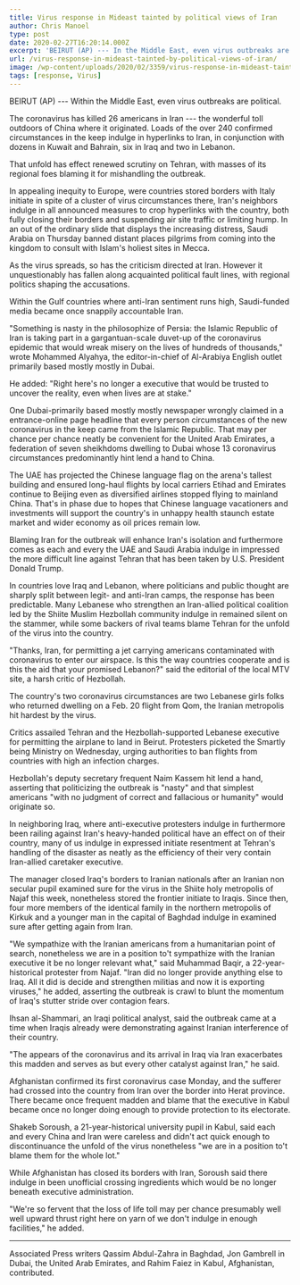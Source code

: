 ```yaml
---
title: Virus response in Mideast tainted by political views of Iran
author: Chris Manoel
type: post
date: 2020-02-27T16:20:14.000Z
excerpt: 'BEIRUT (AP) --- In the Middle East, even virus outbreaks are political. The coronavirus has killed 26 people in Iran -- the highest toll outside of China where it originated. Many of the over 240 confirmed cases in the region have links to Iran, including dozens in Kuwait and Bahrain, six in Iraq and two&hellip;'
url: /virus-response-in-mideast-tainted-by-political-views-of-iran/
image: /wp-content/uploads/2020/02/3359/virus-response-in-mideast-tainted-by-political-views-of-iran.jpg
tags: [response, Virus]
---
```


BEIRUT (AP) --- Within the Middle East, even virus outbreaks are political.

The coronavirus has killed 26 americans in Iran --- the wonderful toll outdoors of China where it originated. Loads of the over 240 confirmed circumstances in the keep indulge in hyperlinks to Iran, in conjunction with dozens in Kuwait and Bahrain, six in Iraq and two in Lebanon.

That unfold has effect renewed scrutiny on Tehran, with masses of its regional foes blaming it for mishandling the outbreak.

In appealing inequity to Europe, were countries stored borders with Italy initiate in spite of a cluster of virus circumstances there, Iran's neighbors indulge in all announced measures to crop hyperlinks with the country, both fully closing their borders and suspending air site traffic or limiting hump. In an out of the ordinary slide that displays the increasing distress, Saudi Arabia on Thursday banned distant places pilgrims from coming into the kingdom to consult with Islam's holiest sites in Mecca.

As the virus spreads, so has the criticism directed at Iran. However it unquestionably has fallen along acquainted political fault lines, with regional politics shaping the accusations.

Within the Gulf countries where anti-Iran sentiment runs high, Saudi-funded media became once snappily accountable Iran.

"Something is nasty in the philosophize of Persia: the Islamic Republic of Iran is taking part in a gargantuan-scale duvet-up of the coronavirus epidemic that would wreak misery on the lives of hundreds of thousands," wrote Mohammed Alyahya, the editor-in-chief of Al-Arabiya English outlet primarily based mostly mostly in Dubai.

He added: "Right here's no longer a executive that would be trusted to uncover the reality, even when lives are at stake."

One Dubai-primarily based mostly mostly newspaper wrongly claimed in a entrance-online page headline that every person circumstances of the new coronavirus in the keep came from the Islamic Republic. That may per chance per chance neatly be convenient for the United Arab Emirates, a federation of seven sheikhdoms dwelling to Dubai whose 13 coronavirus circumstances predominantly hint lend a hand to China.

The UAE has projected the Chinese language flag on the arena's tallest building and ensured long-haul flights by local carriers Etihad and Emirates continue to Beijing even as diversified airlines stopped flying to mainland China. That's in phase due to hopes that Chinese language vacationers and investments will support the country's in unhappy health staunch estate market and wider economy as oil prices remain low.

Blaming Iran for the outbreak will enhance Iran's isolation and furthermore comes as each and every the UAE and Saudi Arabia indulge in impressed the more difficult line against Tehran that has been taken by U.S. President Donald Trump.

In countries love Iraq and Lebanon, where politicians and public thought are sharply split between legit- and anti-Iran camps, the response has been predictable. Many Lebanese who strengthen an Iran-allied political coalition led by the Shiite Muslim Hezbollah community indulge in remained silent on the stammer, while some backers of rival teams blame Tehran for the unfold of the virus into the country.

"Thanks, Iran, for permitting a jet carrying americans contaminated with coronavirus to enter our airspace. Is this the way countries cooperate and is this the aid that your promised Lebanon?" said the editorial of the local MTV site, a harsh critic of Hezbollah.

The country's two coronavirus circumstances are two Lebanese girls folks who returned dwelling on a Feb. 20 flight from Qom, the Iranian metropolis hit hardest by the virus.

Critics assailed Tehran and the Hezbollah-supported Lebanese executive for permitting the airplane to land in Beirut. Protesters picketed the Smartly being Ministry on Wednesday, urging authorities to ban flights from countries with high an infection charges.

Hezbollah's deputy secretary frequent Naim Kassem hit lend a hand, asserting that politicizing the outbreak is "nasty" and that simplest americans "with no judgment of correct and fallacious or humanity" would originate so.

In neighboring Iraq, where anti-executive protesters indulge in furthermore been railing against Iran's heavy-handed political have an effect on of their country, many of us indulge in expressed initiate resentment at Tehran's handling of the disaster as neatly as the efficiency of their very contain Iran-allied caretaker executive.

The manager closed Iraq's borders to Iranian nationals after an Iranian non secular pupil examined sure for the virus in the Shiite holy metropolis of Najaf this week, nonetheless stored the frontier initiate to Iraqis. Since then, four more members of the identical family in the northern metropolis of Kirkuk and a younger man in the capital of Baghdad indulge in examined sure after getting again from Iran.

"We sympathize with the Iranian americans from a humanitarian point of search, nonetheless we are in a position to't sympathize with the Iranian executive it be no longer relevant what," said Muhammad Baqir, a 22-year-historical protester from Najaf. "Iran did no longer provide anything else to Iraq. All it did is decide and strengthen militias and now it is exporting viruses," he added, asserting the outbreak is crawl to blunt the momentum of Iraq's stutter stride over contagion fears.

Ihsan al-Shammari, an Iraqi political analyst, said the outbreak came at a time when Iraqis already were demonstrating against Iranian interference of their country.

"The appears of the coronavirus and its arrival in Iraq via Iran exacerbates this madden and serves as but every other catalyst against Iran," he said.

Afghanistan confirmed its first coronavirus case Monday, and the sufferer had crossed into the country from Iran over the border into Herat province. There became once frequent madden and blame that the executive in Kabul became once no longer doing enough to provide protection to its electorate.

Shakeb Soroush, a 21-year-historical university pupil in Kabul, said each and every China and Iran were careless and didn't act quick enough to discontinuance the unfold of the virus nonetheless "we are in a position to't blame them for the whole lot."

While Afghanistan has closed its borders with Iran, Soroush said there indulge in been unofficial crossing ingredients which would be no longer beneath executive administration.

"We're so fervent that the loss of life toll may per chance presumably well well upward thrust right here on yarn of we don't indulge in enough facilities," he added.

* * *

Associated Press writers Qassim Abdul-Zahra in Baghdad, Jon Gambrell in Dubai, the United Arab Emirates, and Rahim Faiez in Kabul, Afghanistan, contributed.
